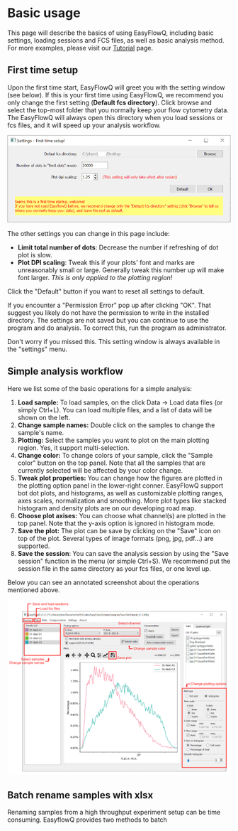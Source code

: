 # Basic usage

This page will describe the basics of using EasyFlowQ, including basic settings, loading sessions and FCS files, as well as basic analysis method. For more examples, please visit our [Tutorial](Tutorial.md) page.

## First time setup

Upon the first time start, EasyFlowQ will greet you with the setting window (see below). If this is your first time using EasyFlowQ, we recommend you only change the first setting (**Default fcs directory**). Click browse and select the top-most folder that you normally keep your flow cytometry data. The EasyFlowQ will always open this directory when you load sessions or fcs files, and it will speed up your analysis workflow. 

![Startup Setting](img/StartUpSettings.png)

The other settings you can change in this page include:

 - **Limit total number of dots**: Decrease the number if refreshing of dot plot is slow. 
 - **Plot DPI scaling**: Tweak this if your plots' font and marks are unreasonably small or large. Generally tweak this number up will make font larger. *This is only applied to the plotting region!*

Click the "Default" button if you want to reset all settings to default.

If you encounter a "Permission Error" pop up after clicking "OK". That suggest you likely do not have the permission to write in the installed directory. The settings are not saved but you can continue to use the program and do analysis. To correct this, run the program as administrator.

Don't worry if you missed this. This setting window is always available in the "settings" menu.

## Simple analysis workflow
Here we list some of the basic operations for a simple analysis:

1. **Load sample:** To load samples, on the click Data -> Load data files (or simply Ctrl+L). You can load multiple files, and a list of data will be shown on the left.
2. **Change sample names:** Double click on the samples to change the sample's name.
3. **Plotting:** Select the samples you want to plot on the main plotting region. Yes, it support multi-selection.
4. **Change color:** To change colors of your sample, click the "Sample color" button on the top panel. Note that all the samples that are currently selected will be affected by your color change.
5. **Tweak plot properties:** You can change how the figures are plotted in the plotting option panel in the lower-right conner. EasyFlowQ support bot dot plots, and histograms, as well as customizable plotting ranges, axes scales, normalization and smoothing. More plot types like stacked histogram and density plots are on our developing road map. 
6. **Choose plot axises:** You can choose what channel(s) are plotted in the top panel. Note that the y-axis option is ignored in histogram mode.
7. **Save the plot:** The plot can be save by clicking on the "Save" icon on top of the plot. Several types of image formats (png, jpg, pdf...) are supported. 
8. **Save the session**: You can save the analysis session by using the "Save session" function in the menu (or simple Ctrl+S). We recommend put the session file in the same directory as your fcs files, or one level up.

Below you can see an annotated screenshot about the operations mentioned above.

![BasicOperations](img/BasicOps.jpg)

## Batch rename samples with xlsx
Renaming samples from a high throughput experiment setup can be time consuming. EasyflowQ provides two methods to batch

